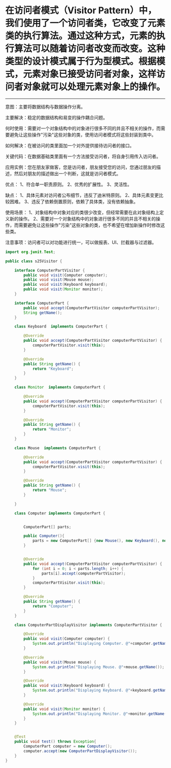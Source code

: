 # 在访问者模式（Visitor Pattern）中，我们使用了一个访问者类，它改变了元素类的执行算法。通过这种方式，元素的执行算法可以随着访问者改变而改变。这种类型的设计模式属于行为型模式。根据模式，元素对象已接受访问者对象，这样访问者对象就可以处理元素对象上的操作。

---
意图：主要将数据结构与数据操作分离。

主要解决：稳定的数据结构和易变的操作耦合问题。

何时使用：需要对一个对象结构中的对象进行很多不同的并且不相关的操作，而需要避免让这些操作"污染"这些对象的类，使用访问者模式将这些封装到类中。

如何解决：在被访问的类里面加一个对外提供接待访问者的接口。

关键代码：在数据基础类里面有一个方法接受访问者，将自身引用传入访问者。

应用实例：您在朋友家做客，您是访问者，朋友接受您的访问，您通过朋友的描述，然后对朋友的描述做出一个判断，这就是访问者模式。

优点： 1、符合单一职责原则。 2、优秀的扩展性。 3、灵活性。

缺点： 1、具体元素对访问者公布细节，违反了迪米特原则。 
      2、具体元素变更比较困难。 
      3、违反了依赖倒置原则，依赖了具体类，没有依赖抽象。

使用场景： 1、对象结构中对象对应的类很少改变，但经常需要在此对象结构上定义新的操作。 
          2、需要对一个对象结构中的对象进行很多不同的并且不相关的操作，而需要避免让这些操作"污染"这些对象的类，也不希望在增加新操作时修改这些类。

注意事项：访问者可以对功能进行统一，可以做报表、UI、拦截器与过滤器。


```java
import org.junit.Test;

public class s25Visitor {

    interface ComputerPartVisitor {
        public void visit(Computer computer);
        public void visit(Mouse mouse);
        public void visit(Keyboard keyboard);
        public void visit(Monitor monitor);
    }

    interface ComputerPart {
        public void accept(ComputerPartVisitor computerPartVisitor);
        String getName();
    }

    class Keyboard  implements ComputerPart {

        @Override
        public void accept(ComputerPartVisitor computerPartVisitor) {
            computerPartVisitor.visit(this);
        }

        @Override
        public String getName() {
            return "Keyboard";
        }
    }

    class Monitor  implements ComputerPart {

        @Override
        public void accept(ComputerPartVisitor computerPartVisitor) {
            computerPartVisitor.visit(this);
        }

        @Override
        public String getName() {
            return "Monitor";
        }
    }

    class Mouse  implements ComputerPart {

        @Override
        public void accept(ComputerPartVisitor computerPartVisitor) {
            computerPartVisitor.visit(this);
        }

        @Override
        public String getName() {
            return "Mouse";
        }

    }

    class Computer implements ComputerPart {


        ComputerPart[] parts;

        public Computer(){
            parts = new ComputerPart[] {new Mouse(), new Keyboard(), new Monitor()};
        }


        @Override
        public void accept(ComputerPartVisitor computerPartVisitor) {
            for (int i = 0; i < parts.length; i++) {
                parts[i].accept(computerPartVisitor);
            }
            computerPartVisitor.visit(this);
        }

        @Override
        public String getName() {
            return "Computer";
        }
    }

    class ComputerPartDisplayVisitor implements ComputerPartVisitor {

        @Override
        public void visit(Computer computer) {
            System.out.println("Displaying Computer. @"+computer.getName());
        }

        @Override
        public void visit(Mouse mouse) {
            System.out.println("Displaying Mouse. @"+mouse.getName());
        }

        @Override
        public void visit(Keyboard keyboard) {
            System.out.println("Displaying Keyboard. @"+keyboard.getName());
        }

        @Override
        public void visit(Monitor monitor) {
            System.out.println("Displaying Monitor. @"+monitor.getName());
        }
    }


    @Test
    public void test() throws Exception{
        ComputerPart computer = new Computer();
        computer.accept(new ComputerPartDisplayVisitor());
    }
}

```
